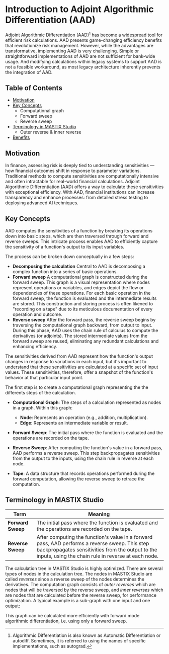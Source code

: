 # Introduction to Adjoint Algorithmic Differentiation (AAD)

Adjoint Algorithmic Differentiation (AAD)[^1] has become a widespread tool for efficient risk calculations. AAD presents game-changing efficiency benefits that revolutionize risk management. 
However, while the advantages are transformative, implementing AAD is very challenging. Simple or straightforward implementations of AAD are not sufficient for bank-wide usage. 
And modifying calculations within legacy systems to support AAD is not a feasible workaround, as most legacy architecture inherently prevents the integration of AAD.



## Table of Contents
- [Motivation](#motivation)
- [Key Concepts](#key-concepts)
  - Computational graph
  - Forward sweep
  - Reverse sweep
- [Terminology in MASTIX Studio](#terminology-in-mastix-studio)
  - Outer reverse & inner reverse
- [Benefits](#benefits)

## Motivation 

In finance, assessing risk is deeply tied to understanding sensitivities — how financial outcomes shift in response to parameter variations. Traditional methods to compute sensitivities are computationally intensive and often intractable for real-world financial calculations. Adjoint Algorithmic Differentiation (AAD) offers a way to calculate these sensitivities with exceptional efficiency. With AAD, financial institutions can increase transparency and enhance processes: from detailed stress testing to deploying advanced AI techniques.



## Key Concepts

AAD computes the sensitivities of a function by breaking its operations down into basic steps, which are then traversed through forward and reverse sweeps. This intricate process enables AAD to efficiently capture the sensitivity of a function's output to its input variables. 


The process can be broken down conceptually in a few steps:

- **Decomposing the calculation**
  Central to AAD is decomposing a complex function into a series of basic operations. 
- **Forward sweep**
  A computational graph is constructed during the forward sweep. This graph is a visual representation where nodes represent operations or variables, and edges depict the flow or dependencies of these operations. For each basic operation in the forward sweep, the function is evaluated and the intermediate results are stored. This construction and storing process is often likened to "recording on a tape" due to its meticulous documentation of every operation and outcome.
- **Reverse sweep**
  After the forward pass, the reverse sweep begins by traversing the computational graph backward, from output to input. During this phase, AAD uses the chain rule of calculus to compute the derivatives (or adjoints). The stored intermediate values from the forward sweep are reused, eliminating any redundant calculations and enhancing efficiency.

The sensitivities derived from AAD represent how the function's output changes in response to variations in each input, but it's important to understand that these sensitivities are calculated at a specific set of input values. These sensitivities, therefore, offer a snapshot of the function's behavior at that particular input point.

The first step is to create a computational graph representing the the differents steps of the calculation.

- **Computational Graph**: The steps of a calculation represented as nodes in a graph. Within this graph:
  - **Node**: Represents an operation (e.g., addition, multiplication).
  - **Edge**: Represents an intermediate variable or result.



- **Forward Sweep**: The initial pass where the function is evaluated and the operations are recorded on the tape.
- **Reverse Sweep**: After computing the function's value in a forward pass, AAD performs a reverse sweep.
  This step backpropagates sensitivities from the output to the inputs, using the chain rule in reverse at each node.
- **Tape**: A data structure that records operations performed during the forward computation, allowing the reverse sweep to retrace the computation.
  
## Terminology in MASTIX Studio

| Term | Meaning |
|---|---|
| **Forward Sweep** |The initial pass where the function is evaluated and the operations are recorded on the tape.|
| **Reverse Sweep** | After computing the function's value in a forward pass, AAD performs a reverse sweep. This step backpropagates sensitivities from the output to the inputs, using the chain rule in reverse at each node. |
  
The calculation tree in MASTIX Studio is highly optimized. There are several types of nodes in the calculation tree.
The nodes in MASTIX Studio are called *reverses* since a reverse sweep of the nodes determines the derivatives. 
The computation graph consists of *outer reverses* which are nodes that will be traversed by the reverse sweep, and *inner reverses* which are nodes that 
are calculated before the reverse sweep, for performance optimization. 
A typical example is a sub-graph with one input and one output:

This graph can be calculated more efficiently with forward mode algorithmic differentiation, i.e. using only a forward sweep.


[^1]: Algorithmic Differentiation is also known as Automatic Differentiation or autodiff. Sometimes, it is referred to using the names of specific implementations, such as autograd.
